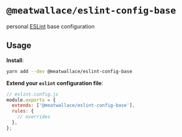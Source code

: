 # `@meatwallace/eslint-config-base`

personal [ESLint](https://eslint.org) base configuration

## Usage

**Install**:

```sh
yarn add --dev @meatwallace/eslint-config-base
```

**Extend your `eslint` configuration file**:

```js
// eslint.config.js
module.exports = {
  extends: ['@meatwallace/eslint-config-base'],
  rules: {
    // overrides
  },
};
```
